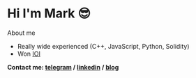 # Hi I'm Mark 😎

About me 
* Really wide experienced (C++, JavaScript, Python, Solidity)
* Won [IOI](https://ioi2018.jp) 

**Contact me: [telegram](https://t.me/mrkkrn/) / [linkedin](https://www.linkedin.com/in/markysha/) / [blog](https://t.me/markysha)**

<!--
- won IOI ACM ICPC
- HFT arbitrage bots
- HSE НИУ ВШЭ
- Machine learning, Dada science
- Blockchain minimax Solidity
-->
